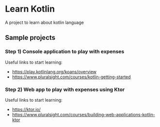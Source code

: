 # Learn Kotlin
A project to learn about kotlin language

## Sample projects


###  Step 1) Console application to play with expenses 

Useful links to start learning:

- https://play.kotlinlang.org/koans/overview
- https://www.pluralsight.com/courses/kotlin-getting-started 


###  Step 2) Web app to play with expenses using Ktor

Useful links to start learning:
- https://ktor.io/
- https://www.pluralsight.com/courses/building-web-applications-kotlin-ktor

